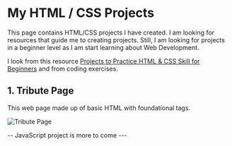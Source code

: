 # My HTML / CSS Projects

This page contains HTML/CSS projects I have created. I am looking for resources that guide me to creating projects. Still, I am looking for projects in a beginner level as I am start learning about Web Development.

I look from this resource [Projects to Practice HTML & CSS Skill for Beginners](https://medium.com/@avicndugu/projects-to-practice-html-css-skills-for-beginners-8b9ed67a7dd1) and from coding exercises.

## 1. Tribute Page

This web page made up of basic HTML with foundational tags.</br>

![Tribute Page](https://user-images.githubusercontent.com/60586178/115851010-d4952e80-a469-11eb-9b10-396e0d0b9075.png)


-- JavaScript project is more to come ---
